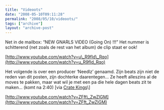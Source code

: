 ```yaml
---
title: "Videoots"
date: "2008-05-10T09:11:28"
permalink: "2008/05/10/videoots/"
tags: ["archive"]
layout: "archive-post"
---
```

Net in de mailbox: “NEW GNARLS VIDEO (Going On) !!!” Het nummer is schitterend (net zoals de rest van het album) de clip staat er ook!

[http://www.youtube.com/watch?v=u\_R9fId\_Rqo](http://www.youtube.com/watch?v=u_R9fId_Rqo)

Het volgende is over een producer ‘Needlz’ genaamd. Zijn beats zijn niet de reden van dit posten, zijn dochterke daarentegen… Ze heeft alleszins al de moves te pakken, maar wat wil je met een pa die hele dagen beats zit te maken… (komt na 2:40) \[via [Crate Kings](http://feeds.feedburner.com/~r/CrateKings/~3/285932693/ "http://feeds.feedburner.com/~r/CrateKings/~3/285932693/")\]

[http://www.youtube.com/watch?v=ZFft\_ZwZlGM](http://www.youtube.com/watch?v=ZFft_ZwZlGM)
